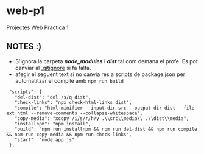 # web-p1
Projectes Web Pràctica 1

## NOTES :)

 - S'ignora la carpeta ***node_modules*** i ***dist*** tal com demana el profe. Es pot canviar al [.gitignore](https://github.com/bertugarangou/web-p1/blob/3f0a004110780ba055cb4889d1004bb01631fd79/.gitignore) si fa falta.
 - afegir el seguent text si no canvia res a scripts de package.json per automatitzar el compile amb `npm run build`
 ```
  "scripts": {
    "del-dist": "del /s/q dist",
    "check-links": "npx check-html-links dist",
    "compile": "html-minifier --input-dir src --output-dir dist --file-ext html --remove-comments --collapse-whitespace",
    "copy-media": "xcopy /i/s/r/h/y .\\src\\media\\ .\\dist\\media",
    "installnpm": "npm install",
    "build": "npm run installnpm && npm run del-dist && npm run compile && npm run copy-media && npm run check-links",
    "start": "node app.js"
  },
 ```
